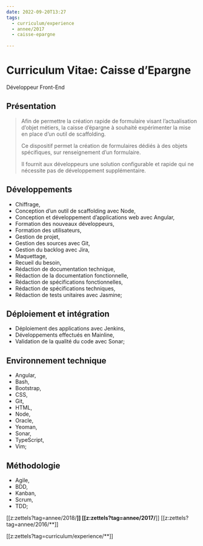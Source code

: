 ```yaml
---
date: 2022-09-20T13:27
tags:
  - curriculum/experience
  - annee/2017
  - caisse-epargne
  
---
```


# Curriculum Vitae: Caisse d’Epargne

Développeur Front-End

## Présentation

> Afin de permettre la création rapide de formulaire visant
> l’actualisation d’objet métiers, la caisse d’épargne à souhaité
> expérimenter la mise en place d’un outil de scaffolding.
> 
> Ce dispositif permet la création de formulaires dédiés à des objets
> spécifiques, sur renseignement d’un formulaire.
> 
> Il fournit aux développeurs une solution configurable et rapide qui ne
> nécessite pas de développement supplémentaire.

## Développements
-   Chiffrage,
-   Conception d’un outil de scaffolding avec Node,
-   Conception et développement d’applications web avec Angular,
-   Formation des nouveaux développeurs,
-   Formation des utilisateurs,
-   Gestion de projet,
-   Gestion des sources avec Git,
-   Gestion du backlog avec Jira,
-   Maquettage,
-   Recueil du besoin,
-   Rédaction de documentation technique,
-   Rédaction de la documentation fonctionnelle,
-   Rédaction de spécifications fonctionnelles,
-   Rédaction de spécifications techniques,
-   Rédaction de tests unitaires avec Jasmine;

## Déploiement et intégration
-   Déploiement des applications avec Jenkins,
-   Développements effectués en Mainline,
-   Validation de la qualité du code avec Sonar;

## Environnement technique
-   Angular,
-   Bash,
-   Bootstrap,
-   CSS,
-   Git,
-   HTML,
-   Node,
-   Oracle,
-   Yeoman,
-   Sonar,
-   TypeScript,
-   Vim;

## Méthodologie
-   Agile,
-   BDD,
-   Kanban,
-   Scrum,
-   TDD;

[[z:zettels?tag=annee/2018/**]]
[[z:zettels?tag=annee/2017/**]]
[[z:zettels?tag=annee/2016/**]]

[[z:zettels?tag=curriculum/experience/**]]
